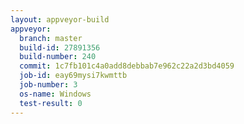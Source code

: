 ```yaml
---
layout: appveyor-build
appveyor:
  branch: master
  build-id: 27891356
  build-number: 240
  commit: 1c7fb101c4a0add8debbab7e962c22a2d3bd4059
  job-id: eay69mysi7kwmttb
  job-number: 3
  os-name: Windows
  test-result: 0
---
```

